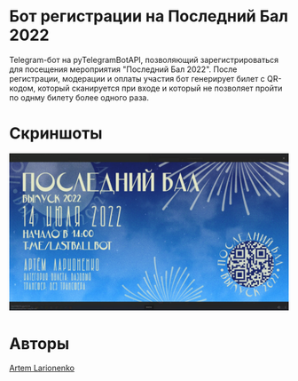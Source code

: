 # Бот регистрации на Последний Бал 2022
Telegram-бот на pyTelegramBotAPI, позволяющий зарегистрироваться для посещения мероприятия "Последний Бал 2022".
После регистрации, модерации и оплаты участия бот генерирует билет с QR-кодом, который сканируется при входе и который не позволяет пройти по однму билету более одного раза.

# Скриншоты
![screen1](https://github.com/lrrrtm/lastball_telegram_bot/blob/master/screen/1.jpg)

# Авторы
[Artem Larionenko](https://github.com/lrrrtm)
